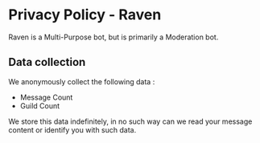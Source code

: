 # Privacy Policy - Raven

Raven is a Multi-Purpose bot, but is primarily a Moderation bot.

## Data collection

We anonymously collect the following data :

- Message Count
- Guild Count

We store this data indefinitely, in no such way can we read your message content or identify you with such data.
